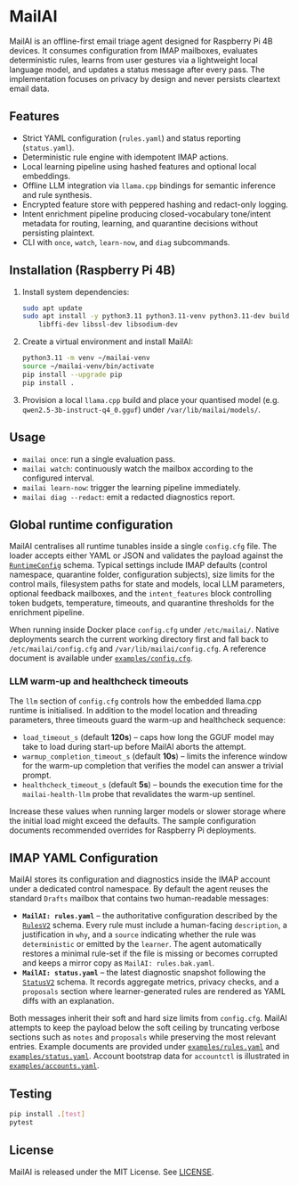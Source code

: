 # MailAI

MailAI is an offline-first email triage agent designed for Raspberry Pi 4B devices.
It consumes configuration from IMAP mailboxes, evaluates deterministic rules,
learns from user gestures via a lightweight local language model, and updates a
status message after every pass. The implementation focuses on privacy by design
and never persists cleartext email data.

## Features

- Strict YAML configuration (`rules.yaml`) and status reporting (`status.yaml`).
- Deterministic rule engine with idempotent IMAP actions.
- Local learning pipeline using hashed features and optional local embeddings.
- Offline LLM integration via `llama.cpp` bindings for semantic inference and
  rule synthesis.
- Encrypted feature store with peppered hashing and redact-only logging.
- Intent enrichment pipeline producing closed-vocabulary tone/intent metadata
  for routing, learning, and quarantine decisions without persisting plaintext.
- CLI with `once`, `watch`, `learn-now`, and `diag` subcommands.

## Installation (Raspberry Pi 4B)

1. Install system dependencies:
   ```bash
   sudo apt update
   sudo apt install -y python3.11 python3.11-venv python3.11-dev build-essential \
       libffi-dev libssl-dev libsodium-dev
   ```
2. Create a virtual environment and install MailAI:
   ```bash
   python3.11 -m venv ~/mailai-venv
   source ~/mailai-venv/bin/activate
   pip install --upgrade pip
   pip install .
   ```
3. Provision a local `llama.cpp` build and place your quantised model
   (e.g. `qwen2.5-3b-instruct-q4_0.gguf`) under `/var/lib/mailai/models/`.

## Usage

- `mailai once`: run a single evaluation pass.
- `mailai watch`: continuously watch the mailbox according to the configured
  interval.
- `mailai learn-now`: trigger the learning pipeline immediately.
- `mailai diag --redact`: emit a redacted diagnostics report.

## Global runtime configuration

MailAI centralises all runtime tunables inside a single `config.cfg` file. The
loader accepts either YAML or JSON and validates the payload against the
[`RuntimeConfig`](mailai/src/mailai/config/schema.py) schema. Typical settings
include IMAP defaults (control namespace, quarantine folder, configuration
subjects), size limits for the control mails, filesystem paths for state and
models, local LLM parameters, optional feedback mailboxes, and the
`intent_features` block controlling token budgets, temperature, timeouts, and
quarantine thresholds for the enrichment pipeline.

When running inside Docker place `config.cfg` under `/etc/mailai/`. Native
deployments search the current working directory first and fall back to
`/etc/mailai/config.cfg` and `/var/lib/mailai/config.cfg`. A reference document
is available under [`examples/config.cfg`](../examples/config.cfg).

### LLM warm-up and healthcheck timeouts

The `llm` section of `config.cfg` controls how the embedded llama.cpp runtime is
initialised. In addition to the model location and threading parameters, three
timeouts guard the warm-up and healthcheck sequence:

- `load_timeout_s` (default **120s**) – caps how long the GGUF model may take to
  load during start-up before MailAI aborts the attempt.
- `warmup_completion_timeout_s` (default **10s**) – limits the inference window
  for the warm-up completion that verifies the model can answer a trivial
  prompt.
- `healthcheck_timeout_s` (default **5s**) – bounds the execution time for the
  `mailai-health-llm` probe that revalidates the warm-up sentinel.

Increase these values when running larger models or slower storage where the
initial load might exceed the defaults. The sample configuration documents
recommended overrides for Raspberry Pi deployments.

## IMAP YAML Configuration

MailAI stores its configuration and diagnostics inside the IMAP account under a
dedicated control namespace. By default the agent reuses the standard `Drafts`
mailbox that contains two human-readable messages:

- **`MailAI: rules.yaml`** – the authoritative configuration described by the
  [`RulesV2`](mailai/src/mailai/config/schema.py) schema. Every rule must include
  a human-facing `description`, a justification in `why`, and a `source`
  indicating whether the rule was `deterministic` or emitted by the
  `learner`. The agent automatically restores a minimal rule-set if the file is
  missing or becomes corrupted and keeps a mirror copy as
  `MailAI: rules.bak.yaml`.
- **`MailAI: status.yaml`** – the latest diagnostic snapshot following the
  [`StatusV2`](mailai/src/mailai/config/schema.py) schema. It records aggregate
  metrics, privacy checks, and a `proposals` section where learner-generated
  rules are rendered as YAML diffs with an explanation.

Both messages inherit their soft and hard size limits from `config.cfg`. MailAI
attempts to keep the payload below the soft ceiling by truncating verbose
sections such as `notes` and `proposals` while preserving the most relevant
entries. Example documents are provided under
[`examples/rules.yaml`](../examples/rules.yaml) and
[`examples/status.yaml`](../examples/status.yaml). Account bootstrap data for
`accountctl` is illustrated in [`examples/accounts.yaml`](../examples/accounts.yaml).

## Testing

```bash
pip install .[test]
pytest
```

## License

MailAI is released under the MIT License. See [LICENSE](LICENSE).
